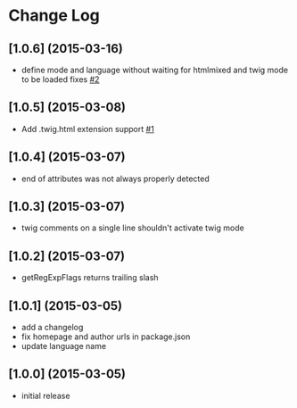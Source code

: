 # Change Log

## [1.0.6] (2015-03-16)
- define mode and language without waiting for htmlmixed and twig mode to be loaded fixes [\#2](https://github.com/Athorcis/brackets-twig/issues/2)

## [1.0.5] (2015-03-08)
- Add .twig.html extension support [\#1](https://github.com/Athorcis/brackets-twig/pull/1)

## [1.0.4] (2015-03-07)
- end of attributes was not always properly detected

## [1.0.3] (2015-03-07)
- twig comments on a single line shouldn't activate twig mode

## [1.0.2] (2015-03-07)
- getRegExpFlags returns trailing slash

## [1.0.1] (2015-03-05)
- add a changelog
- fix homepage and author urls in package.json
- update language name

## [1.0.0] (2015-03-05)
- initial release

